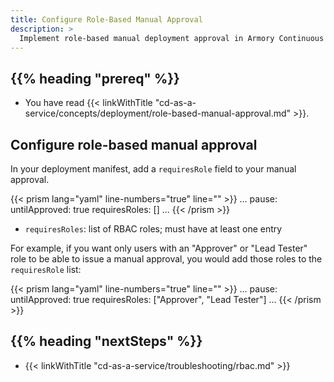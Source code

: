 ```yaml
---
title: Configure Role-Based Manual Approval
description: >
  Implement role-based manual deployment approval in Armory Continuous Deployment-as-a-Service.
---
```


## {{% heading "prereq" %}}

* You have read {{< linkWithTitle "cd-as-a-service/concepts/deployment/role-based-manual-approval.md" >}}.


## Configure role-based manual approval

In your deployment manifest, add a `requiresRole` field to your manual approval.

{{< prism lang="yaml" line-numbers="true" line="" >}}
...
pause:
  untilApproved: true
  requiresRoles: []
...
{{< /prism >}}

- `requiresRoles`: list of RBAC roles; must have at least one entry

For example, if you want only users with an "Approver" or "Lead Tester" role to be able to issue a manual approval, you would add those roles to the `requiresRole` list:

{{< prism lang="yaml" line-numbers="true" line="" >}}
...
pause:
  untilApproved: true
  requiresRoles: ["Approver", "Lead Tester"]
...
{{< /prism >}}

## {{%  heading "nextSteps" %}}

* {{< linkWithTitle "cd-as-a-service/troubleshooting/rbac.md" >}}